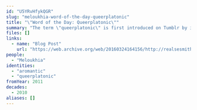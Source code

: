 ```yaml
---
id: "U5YRvHfykQGR"
slug: "meloukhia-word-of-the-day-queerplatonic"
title: "\"Word of the Day: Queerplatonic\""
summary: "The term \"queerplatonic\" is first introduced on Tumblr by its coiner"
files: []
links:
  - name: "Blog Post"
    url: "https://web.archive.org/web/20160324164156/http://realsesmith.tumblr.com/post/2868581031/word-of-the-day-queerplatonic"
people:
  - "Meloukhia"
identities:
  - "aromantic"
  - "queerplatonic"
fromYear: 2011
decades:
  - 2010
aliases: []
---
```

